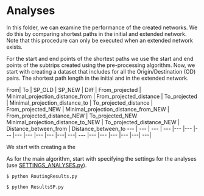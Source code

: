 # Analyses 
In this folder, we can examine the performance of the created networks. We do this by comparing shortest paths in the initial and extended network. Note that this procedure can only be executed when an extended network exists. 

For the start and end points of the shortest paths we use the start and end points of the subtrips created using the pre-processing algorithm. Now, we start with creating a dataset that includes for all the Origin/Destination (OD) pairs. The shortest path length in the initial and in the extended network. 

From| To | SP_OLD | SP_NEW | Diff | From_projected | Minimal_projection_distance_from | From_projected_distance | To_projected | Minimal_projection_distance_to | To_projected_distance | From_projected_NEW | Minimal_projection_distance_from_NEW | From_projected_distance_NEW | To_projected_NEW	Minimal_projection_distance_to_NEW | To_projected_distance_NEW | Distance_between_from | Distance_between_to
--- | --- | --- | --- |--- |--- |--- |--- |--- |--- |--- |---| ---| --- |--- |--- |--- |--- |---| ---| 

We start with creating a the 

As for the main algorithm, start with specifying the settings for the analyses (use [SETTINGS_ANALYSES.py](https://github.com/valentijnstienen/PEMPEM-paper/blob/main/Analyses/SETTINGS_ANALYSES.py)). 



```
$ python RoutingResults.py
```


```
$ python ResultsSP.py
```
